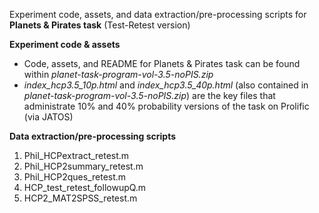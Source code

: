 Experiment code, assets, and data extraction/pre-processing scripts for **Planets & Pirates task** (Test-Retest version)

**Experiment code & assets**
- Code, assets, and README for Planets & Pirates task can be found within _planet-task-program-vol-3.5-noPIS.zip_
- _index_hcp3.5_10p.html_ and _index_hcp3.5_40p.html_ (also contained in _planet-task-program-vol-3.5-noPIS.zip_) are the key files that administrate 10% and 40% probability versions of the task on Prolific (via JATOS)

**Data extraction/pre-processing scripts**
  1. Phil_HCPextract_retest.m
  2. Phil_HCP2summary_retest.m
  3. Phil_HCP2ques_retest.m
  4. HCP_test_retest_followupQ.m
  5. HCP2_MAT2SPSS_retest.m
